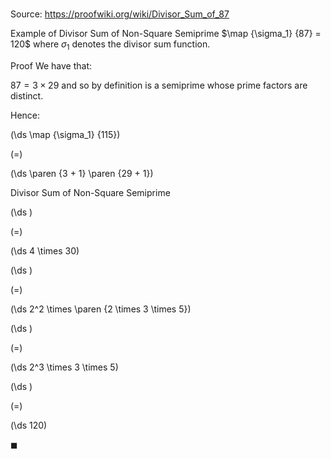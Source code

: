 # 

Source: https://proofwiki.org/wiki/Divisor_Sum_of_87

Example of Divisor Sum of Non-Square Semiprime
$\map {\sigma_1} {87} = 120$
where $\sigma_1$ denotes the divisor sum function.

Proof
We have that:

$87 = 3 \times 29$
and so by definition is a semiprime whose prime factors are distinct.

Hence:














\(\ds \map {\sigma_1} {115}\)

\(=\)







\(\ds \paren {3 + 1} \paren {29 + 1}\)





Divisor Sum of Non-Square Semiprime














\(\ds \)

\(=\)







\(\ds 4 \times 30\)




















\(\ds \)

\(=\)







\(\ds 2^2 \times \paren {2 \times 3 \times 5}\)




















\(\ds \)

\(=\)







\(\ds 2^3 \times 3 \times 5\)




















\(\ds \)

\(=\)







\(\ds 120\)









$\blacksquare$





